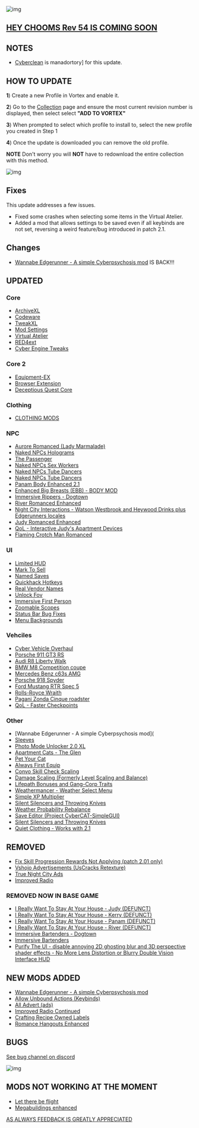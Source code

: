 ![img](https://s11.gifyu.com/images/Cuty-od-Dreams-Logo-YellowUP.png)

## [HEY CHOOMS Rev 54 IS COMING SOON](https://)


## NOTES

- [Cyberclean](https://github.com/2077v2/City-of-Dreams/blob/main/Guides.md#troubleshooting) is manadortory] for this update.

## HOW TO UPDATE

**1**) Create a new Profile in Vortex and enable it.

**2**) Go to the [Collection](https://next.nexusmods.com/cyberpunk2077/collections/dfvt7o?utm_source=copy&utm_medium=social&utm_campaign=share_collection) page and ensure the most current revision number is displayed, then select select **"ADD TO VORTEX"**

**3**) When prompted to select which profile to install to, select the new profile you created in Step 1

**4**) Once the update is downloaded you can remove the old profile.

**NOTE** Don't worry you will **NOT** have to redownload the entire collection with this method.

![img](https://i.imgur.com/wAJUpeU.png)

## Fixes

This update addresses a few issues.

- Fixed some crashes when selecting some items in the Virtual Atelier.
- Added a mod that allows settings to be saved even if all keybinds are not set, reversing a weird feature/bug introduced in patch 2.1.

## Changes 

- [Wannabe Edgerunner - A simple Cyberpsychosis mod](https://www.nexusmods.com/cyberpunk2077/mods/5646?tab=description) IS BACK!!!

## UPDATED

### Core
- [ArchiveXL](https://www.nexusmods.com/cyberpunk2077/mods/4198)
- [Codeware](https://www.nexusmods.com/cyberpunk2077/mods/7780)
- [TweakXL](https://www.nexusmods.com/cyberpunk2077/mods/4197)
- [Mod Settings](https://www.nexusmods.com/cyberpunk2077/mods/4885)
- [Virtual Atelier](https://www.nexusmods.com/cyberpunk2077/mods/2987)
- [RED4ext](https://www.nexusmods.com/cyberpunk2077/mods/2380)
- [Cyber Engine Tweaks](https://www.nexusmods.com/cyberpunk2077/mods/107)
### Core 2
- [Equipment-EX](https://www.nexusmods.com/cyberpunk2077/mods/6945)
- [Browser Extension](https://www.nexusmods.com/cyberpunk2077/mods/10038?tab=description)
- [Deceptious Quest Core](https://www.nexusmods.com/cyberpunk2077/mods/7831)
### Clothing
- [CLOTHING MODS](https://)
### NPC
- [Aurore Romanced (Lady Marmalade)](https://www.nexusmods.com/cyberpunk2077/mods/11097)
- [Naked NPCs Holograms](https://www.nexusmods.com/cyberpunk2077/mods/9785)
- [The Passenger](https://www.nexusmods.com/cyberpunk2077/mods/10731)
- [Naked NPCs Sex Workers](https://www.nexusmods.com/cyberpunk2077/mods/9738)
- [Naked NPCs Tube Dancers](https://www.nexusmods.com/cyberpunk2077/mods/9689)
- [Naked NPCs Tube Dancers](https://www.nexusmods.com/cyberpunk2077/mods/9689)
- [Panam Body Enhanced 2.1](https://www.nexusmods.com/cyberpunk2077/mods/4843)
- [Enhanced Big Breasts (EBB) - BODY MOD](https://www.nexusmods.com/cyberpunk2077/mods/4654)
- [Immersive Rippers - Dogtown](https://www.nexusmods.com/cyberpunk2077/mods/10255)
- [River Romanced Enhanced](https://www.nexusmods.com/cyberpunk2077/mods/4870)
- [Night City Interactions - Watson Westbrook and Heywood Drinks plus Edgerunners locales](https://www.nexusmods.com/cyberpunk2077/mods/5519)
- [Judy Romanced Enhanced](https://www.nexusmods.com/cyberpunk2077/mods/4508)
- [QoL - Interactive Judy's Apartment Devices](https://www.nexusmods.com/cyberpunk2077/mods/8099)
- [Flaming Crotch Man Romanced](https://www.nexusmods.com/cyberpunk2077/mods/9573)
### UI
- [Limited HUD](https://www.nexusmods.com/cyberpunk2077/mods/2592)
- [Mark To Sell](https://www.nexusmods.com/cyberpunk2077/mods/4725)
- [Named Saves](https://www.nexusmods.com/cyberpunk2077/mods/4521)
- [Quickhack Hotkeys](https://www.nexusmods.com/cyberpunk2077/mods/7238)
- [Real Vendor Names](https://www.nexusmods.com/cyberpunk2077/mods/4941)
- [Unlock Fov](https://www.nexusmods.com/cyberpunk2077/mods/7989)
- [Immersive First Person](https://www.nexusmods.com/cyberpunk2077/mods/2675)
- [Zoomable Scopes](https://www.nexusmods.com/cyberpunk2077/mods/3543)
- [Status Bar Bug Fixes](https://www.nexusmods.com/cyberpunk2077/mods/4316)
- [Menu Backgrounds](https://www.nexusmods.com/cyberpunk2077/mods/8333)
### Vehciles
- [Cyber Vehicle Overhaul](https://www.nexusmods.com/cyberpunk2077/mods/3016?tab=description)
- [Porsche 911 GT3 RS](https://www.nexusmods.com/cyberpunk2077/mods/11180)
- [Audi R8 Liberty Walk](https://www.nexusmods.com/cyberpunk2077/mods/8827)
- [BMW M8 Competition coupe](https://www.nexusmods.com/cyberpunk2077/mods/10397)
- [Mercedes Benz c63s AMG](https://www.nexusmods.com/cyberpunk2077/mods/9075)
- [Porsche 918 Spyder](https://www.nexusmods.com/cyberpunk2077/mods/9125)
- [Ford Mustang RTR Spec 5](https://www.nexusmods.com/cyberpunk2077/mods/8912)
- [Rolls-Royce Wraith](https://www.nexusmods.com/cyberpunk2077/mods/8618)
- [Pagani Zonda Cinque roadster](https://www.nexusmods.com/cyberpunk2077/mods/8795)
- [QoL - Faster Checkpoints](https://www.nexusmods.com/cyberpunk2077/mods/9724)
### Other
- [Wannabe Edgerunner - A simple Cyberpsychosis mod](
- [Sleeves](https://www.nexusmods.com/cyberpunk2077/mods/3309)
- [Photo Mode Unlocker 2.0 XL](https://www.nexusmods.com/cyberpunk2077/mods/4319)
- [Apartment Cats - The Glen](https://www.nexusmods.com/cyberpunk2077/mods/6276)
- [Pet Your Cat](https://www.nexusmods.com/cyberpunk2077/mods/6198)
- [Always First Equip](https://www.nexusmods.com/cyberpunk2077/mods/2557)
- [Convo Skill Check Scaling](https://www.nexusmods.com/cyberpunk2077/mods/2886)
- [Damage Scaling (Formerly Level Scaling and Balance)](https://www.nexusmods.com/cyberpunk2077/mods/1712)
- [Lifepath Bonuses and Gang-Corp Traits](https://www.nexusmods.com/cyberpunk2077/mods/2217)
- [Weathermancer - Weather Select Menu](https://www.nexusmods.com/cyberpunk2077/mods/9805)
- [Simple XP Multiplier](https://www.nexusmods.com/cyberpunk2077/mods/3136)
- [Silent Silencers and Throwing Knives](https://www.nexusmods.com/cyberpunk2077/mods/4070)
- [Weather Probability Rebalance](https://www.nexusmods.com/cyberpunk2077/mods/3196)
- [Save Editor (Project CyberCAT-SimpleGUI)](https://www.nexusmods.com/cyberpunk2077/mods/718?tab=description)
- [Silent Silencers and Throwing Knives](https://www.nexusmods.com/cyberpunk2077/mods/4070?tab=description)
- [Quiet Clothing - Works with 2.1](https://www.nexusmods.com/cyberpunk2077/mods/7682)

## REMOVED

- [Fix Skill Progression Rewards Not Applying (patch 2.01 only)](https://www.nexusmods.com/cyberpunk2077/mods/9879)
- [Vshojo Advertisements (UsCracks Retexture)](https://www.nexusmods.com/cyberpunk2077/mods/6906)
- [True Night City Ads](https://www.nexusmods.com/cyberpunk2077/mods/3082?tab=description)
- [Improved Radio](https://www.nexusmods.com/cyberpunk2077/mods/2292)
### REMOVED NOW IN BASE GAME
- [I Really Want To Stay At Your House - Judy (DEFUNCT)](https://www.nexusmods.com/cyberpunk2077/mods/8753?tab=description)
- [I Really Want To Stay At Your House - Kerry (DEFUNCT)](https://www.nexusmods.com/cyberpunk2077/mods/8806?tab=description) 
- [I Really Want To Stay At Your House - Panam (DEFUNCT)](https://www.nexusmods.com/cyberpunk2077/mods/8775?tab=description) 
- [I Really Want To Stay At Your House - River (DEFUNCT)](https://www.nexusmods.com/cyberpunk2077/mods/8826) 
- [Immersive Bartenders - Dogtown](https://www.nexusmods.com/cyberpunk2077/mods/10372?tab=description)
- [Immersive Bartenders](https://www.nexusmods.com/cyberpunk2077/mods/7203?tab=description)
- [Purify The UI - disable annoying 2D ghosting blur and 3D perspective shader effects - No More Lens Distortion or Blurry Double Vision Interface HUD](https://www.nexusmods.com/cyberpunk2077/mods/2648?tab=description)


## NEW MODS ADDED 

- [Wannabe Edgerunner - A simple Cyberpsychosis mod](https://www.nexusmods.com/cyberpunk2077/mods/5646?tab=description)
- [Allow Unbound Actions (Keybinds)](https://www.nexusmods.com/cyberpunk2077/mods/11429?tab=description)
- [All Advert (ads)](https://www.nexusmods.com/cyberpunk2077/mods/11359)
- [Improved Radio Continued](https://www.nexusmods.com/cyberpunk2077/mods/10006?tab=description)
- [Crafting Recipe Owned Labels](https://www.nexusmods.com/cyberpunk2077/mods/11261?tab=description)
- [Romance Hangouts Enhanced](https://www.nexusmods.com/cyberpunk2077/mods/11590?tab=description)

## BUGS

 [See bug channel on discord](https://discord.gg/xZNztPjA2u)
 
![img](https://i.imgur.com/wAJUpeU.png)

## MODS NOT WORKING AT THE MOMENT 

- [Let there be flight](https://)
- [Megabuildings enhanced](https://www.nexusmods.com/cyberpunk2077/mods/4924?tab=description)

[AS ALWAYS FEEDBACK IS GREATLY APPRECIATED](https://)
